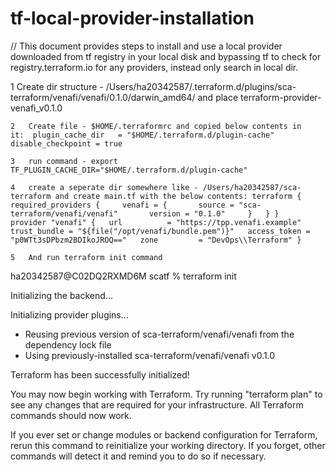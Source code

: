 # tf-local-provider-installation

// This document provides steps to install and use a local provider downloaded from tf registry in your local disk and bypassing tf to check for registry.terraform.io for any providers, instead only search in local dir.

1	Create dir structure - /Users/ha20342587/.terraform.d/plugins/sca-terraform/venafi/venafi/0.1.0/darwin_amd64/ and place terraform-provider-venafi_v0.1.0 

	2	Create file - $HOME/.terraformrc and copied below contents in it:  plugin_cache_dir   = "$HOME/.terraform.d/plugin-cache" disable_checkpoint = true
	
	3	run command - export TF_PLUGIN_CACHE_DIR="$HOME/.terraform.d/plugin-cache" 
	
	4	create a seperate dir somewhere like - /Users/ha20342587/sca-terraform and create main.tf with the below contents: terraform {   required_providers {     venafi = {       source = "sca-terraform/venafi/venafi"       version = "0.1.0"     }   } }   provider "venafi" {   url          = "https://tpp.venafi.example"   trust_bundle = "${file("/opt/venafi/bundle.pem")}"   access_token = "p0WTt3sDPbzm2BDIkoJROQ=="   zone         = "DevOps\\Terraform" }
	
	5	And run terraform init command


ha20342587@C02DQ2RXMD6M scatf % terraform init

Initializing the backend...

Initializing provider plugins...
- Reusing previous version of sca-terraform/venafi/venafi from the dependency lock file
- Using previously-installed sca-terraform/venafi/venafi v0.1.0

Terraform has been successfully initialized!

You may now begin working with Terraform. Try running "terraform plan" to see
any changes that are required for your infrastructure. All Terraform commands
should now work.

If you ever set or change modules or backend configuration for Terraform,
rerun this command to reinitialize your working directory. If you forget, other
commands will detect it and remind you to do so if necessary.

